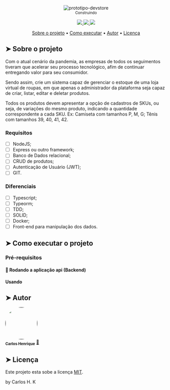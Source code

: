 <p align="center">
  <img alt="prototipo-devstore" src="https://user-images.githubusercontent.com/22691244/97096244-a90ec400-163f-11eb-8128-c1bc86768ee8.png">
  <br />
  <sub>Construindo<sub>
</p>
    
<p align="center">
  <a href="https://github.com/carloskotacho/devstore-api/blob/master/LICENSE">
      <img src="https://img.shields.io/github/license/carloskotacho/devstore-api?color=333&style=flat-square"/>
  </a>
  <a href="https://david-dm.org/carloskotacho/devstore-api">
      <img src="https://img.shields.io/david/peer/carloskotacho/devstore-api?color=333&label=prod&style=flat-square"/>
  </a>
  <a href="https://david-dm.org/carloskotacho/devstore-api?type=dev">
      <img src="https://img.shields.io/david/dev/carloskotacho/devstore-api?color=333&label=dev&style=flat-square"/>
  </a>
</p>

<p align="center">
 <a href="#-sobre-o-projeto">Sobre o projeto</a> •
 <a href="#-como-executar-o-projeto">Como executar</a> •
 <a href="#-autor">Autor</a> •
 <a href="#user-content--licença">Licença</a>
</p>

## ➤ Sobre o projeto

Com o atual cenário da pandemia, as empresas de todos os seguimentos tiveram que acelerar seu processo tecnológico, afim de continuar entregando valor para seu consumidor. 

Sendo assim, crie um sistema capaz de gerenciar o estoque de uma loja virtual de roupas, em que apenas o administrador da plataforma seja capaz de criar, listar, editar e deletar produtos. 

Todos os produtos devem apresentar a opção de cadastros de SKUs, ou seja, de variações do mesmo produto, indicando a quantidade correspondente a cada SKU. Ex: Camiseta com tamanhos P, M, G; Tênis com tamanhos 39, 40, 41, 42.

### Requisitos
 - [ ] NodeJS;
 - [ ] Express ou outro framework;
 - [ ] Banco de Dados relacional;
 - [ ] CRUD de produtos;
 - [ ] Autenticação de Usuário (JWT);
 - [ ] GIT.

### Diferenciais
- [ ] Typescript;
- [ ] Typeorm;
- [ ] TDD;
- [ ] SOLID;
- [ ] Docker;
- [ ] Front-end para manipulação dos dados.

## ➤ Como executar o projeto

### Pré-requisitos

#### 🧭 Rodando a aplicação api (Backend)

#### Usando

## ➤ Autor

<a href="">
 <img style="border-radius: 50%;" src="https://user-images.githubusercontent.com/22691244/91348568-58532a00-e7ba-11ea-80c0-a71cd2d86481.png" width="100px;" alt=""/>
 <br />
 <sub><b>Carlos Henrique</b></sub></a> <a href="#" title="Carlos">🚀</a>
 <br />

## ➤ Licença

Este projeto esta sobe a licença [MIT](./LICENSE).

by Carlos H. K
